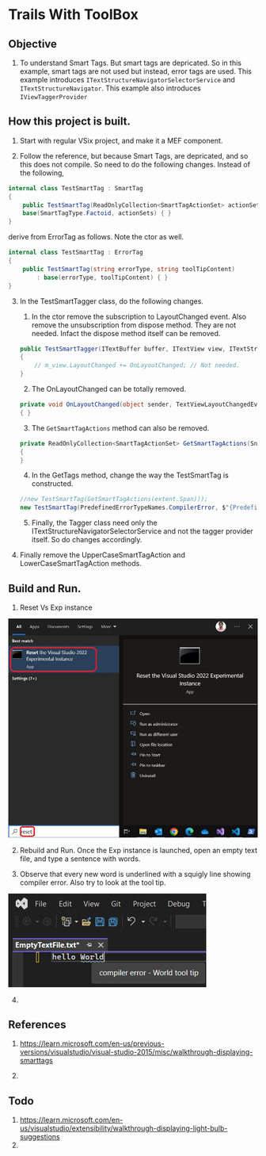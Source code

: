 # Trails With ToolBox

## Objective
1. To understand Smart Tags. But smart tags are depricated. So in this example, smart tags are not used but instead, error tags are used. This example introduces `ITextStructureNavigatorSelectorService` and `ITextStructureNavigator`. This example also introduces `IViewTaggerProvider`

## How this project is built.

1. Start with regular VSix project, and make it a MEF component.

2. Follow the reference, but because Smart Tags, are depricated, and so this does not compile. So need to do the following changes. Instead of the following,

```cs
internal class TestSmartTag : SmartTag 
{
    public TestSmartTag(ReadOnlyCollection<SmartTagActionSet> actionSets) :
    base(SmartTagType.Factoid, actionSets) { }
}
```

derive from ErrorTag as follows. Note the ctor as well. 

```cs
internal class TestSmartTag : ErrorTag
{
    public TestSmartTag(string errorType, string toolTipContent) 
        : base(errorType, toolTipContent) { }
}
```

3. In the TestSmartTagger class, do the following changes. 

   1. In the ctor remove the subscription to LayoutChanged event. Also remove the unsubscription from dispose method. They are not needed. Infact the dispose method itself can be removed. 

    ```cs
    public TestSmartTagger(ITextBuffer buffer, ITextView view, ITextStructureNavigatorSelectorService navigatorSelectorService)
    {
        // m_view.LayoutChanged += OnLayoutChanged; // Not needed.
    }
    ```

   2. The OnLayoutChanged can be totally removed.

    ```cs
    private void OnLayoutChanged(object sender, TextViewLayoutChangedEventArgs e)
    { }
    ```

   3. The `GetSmartTagActions` method can also be removed.

    ```cs
    private ReadOnlyCollection<SmartTagActionSet> GetSmartTagActions(SnapshotSpan span)
    {
    }
    ```

   4. In the GetTags method, change the way the TestSmartTag is constructed. 
    ```cs
    //new TestSmartTag(GetSmartTagActions(extent.Span)));
    new TestSmartTag(PredefinedErrorTypeNames.CompilerError, $"{PredefinedErrorTypeNames.CompilerError} - {extent.Span.GetText()} tool tip"));
    ```

    5. Finally, the Tagger class need only the ITextStructureNavigatorSelectorService and not the tagger provider itself. So do changes accordingly.  

4. Finally remove the UpperCaseSmartTagAction and LowerCaseSmartTagAction methods.

## Build and Run.
1. Reset Vs Exp instance

![Reset Exp Vs](./src/tasks/200500-VSixBlankProjectAnalysis/images/57_50_ResetVsExpIntance.jpg)

2. Rebuild and Run. Once the Exp instance is launched, open an empty text file, and type a sentence with words. 

3. Observe that every new word is underlined with a squigly line showing compiler error. Also try to look at the tool tip. 

![Compiler Error](Images/50_50_CompilerErrorInExptyTextFile.png)

4. 

## References
1. https://learn.microsoft.com/en-us/previous-versions/visualstudio/visual-studio-2015/misc/walkthrough-displaying-smarttags

2. 

## Todo
1. https://learn.microsoft.com/en-us/visualstudio/extensibility/walkthrough-displaying-light-bulb-suggestions
2. 
